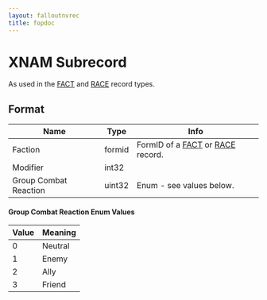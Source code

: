 ```yaml
---
layout: falloutnvrec
title: fopdoc
---
```

XNAM Subrecord
==========

As used in the [FACT](../FACT.md) and [RACE](../RACE.md) record types.

## Format

Name | Type | Info
-----|------|-----
Faction | formid | FormID of a [FACT](../FACT.md) or [RACE](../RACE.md) record.
Modifier | int32 |
Group Combat Reaction | uint32 | Enum - see values below.
 
#### Group Combat Reaction Enum Values

Value | Meaning
------|--------
0 | Neutral
1 | Enemy
2 | Ally
3 | Friend
